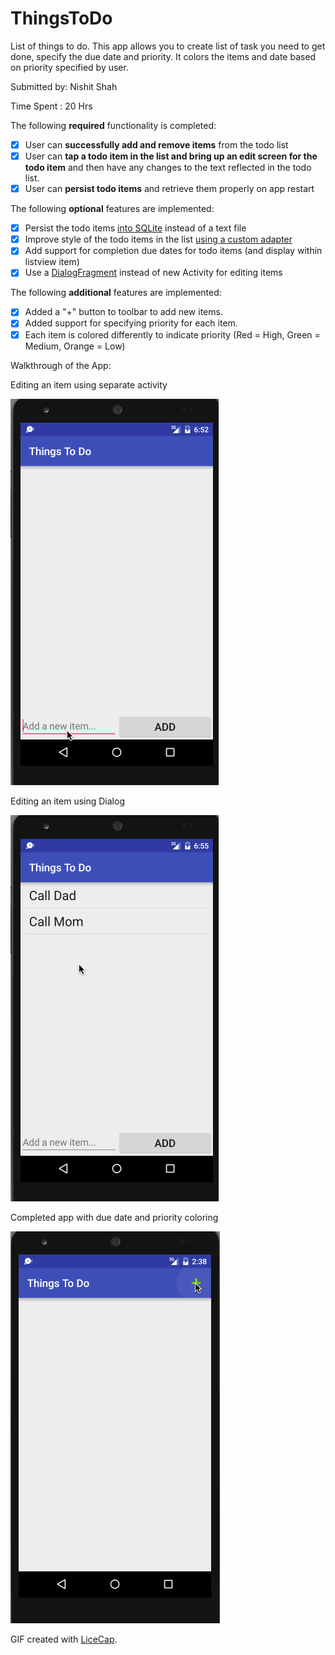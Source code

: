 # ThingsToDo
List of things to do.
This app allows you to create list of task you need to get done, specify the due date and priority. It colors the items and date based on priority specified by user.

Submitted by: Nishit Shah

Time Spent : 20 Hrs

The following **required** functionality is completed:

* [x] User can **successfully add and remove items** from the todo list
* [x] User can **tap a todo item in the list and bring up an edit screen for the todo item** and then have any changes to the text reflected in the todo list.
* [x] User can **persist todo items** and retrieve them properly on app restart

The following **optional** features are implemented:

* [X] Persist the todo items [into SQLite](http://guides.codepath.com/android/Persisting-Data-to-the-Device#sqlite) instead of a text file
* [X] Improve style of the todo items in the list [using a custom adapter](http://guides.codepath.com/android/Using-an-ArrayAdapter-with-ListView)
* [X] Add support for completion due dates for todo items (and display within listview item)
* [X] Use a [DialogFragment](http://guides.codepath.com/android/Using-DialogFragment) instead of new Activity for editing items

The following **additional** features are implemented:

* [X] Added a "+" button to toolbar to add new items.
* [X] Added support for specifying priority for each item.
* [X] Each item is colored differently to indicate priority (Red = High, Green = Medium, Orange = Low)

Walkthrough of the App:

Editing an item using separate activity

![Video Walkthrough](gifs/Edit_item_using_activity.gif)


Editing an item using Dialog

![Video Walkthrough](gifs/Edit_item_using_Dialog.gif)

Completed app with due date and priority coloring

![Video Walkthrough](gifs/Completed_app.gif)

GIF created with [LiceCap](http://www.cockos.com/licecap/).
